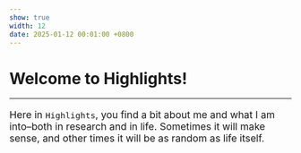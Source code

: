 ```yaml
---
show: true
width: 12
date: 2025-01-12 00:01:00 +0800
---
```


<div class="p-4">
    <h1>Welcome to Highlights!</h1>
    <hr />
    <div style="font-size: 1.25em;">
        <p>
        Here in <code>Highlights</code>, you find a bit about me and what I am into–both in research and in life. Sometimes it will make sense, and other times it will be as random as life itself.
        </p>
    </div>
</div>
